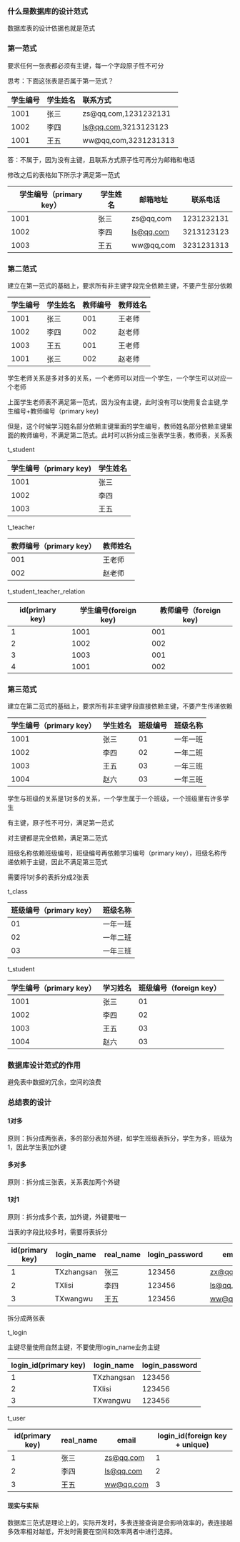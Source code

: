### 什么是数据库的设计范式

数据库表的设计依据也就是范式

### 第一范式

要求任何一张表都必须有主键，每一个字段原子性不可分

思考：下面这张表是否属于第一范式？

| 学生编号 | 学生姓名 | 联系方式             |
| :------- | :------- | :------------------- |
| 1001     | 张三     | zs@qq,com,1231232131 |
| 1002     | 李四     | ls@qq.com,3213123123 |
| 1001     | 王五     | ww@qq,com,3231231313 |

答：不属于，因为没有主键，且联系方式原子性可再分为邮箱和电话

修改之后的表格如下所示才满足第一范式

| 学生编号（primary key） | 学生姓名 | 邮箱地址  | 联系电话   |
| ----------------------- | -------- | --------- | ---------- |
| 1001                    | 张三     | zs@qq,com | 1231232131 |
| 1002                    | 李四     | ls@qq.com | 3213123123 |
| 1003                    | 王五     | ww@qq,com | 3231231313 |



### 第二范式

建立在第一范式的基础上，要求所有非主键字段完全依赖主键，不要产生部分依赖

| 学生编号 | 学生姓名 | 教师编号 | 教师姓名 |
| -------- | -------- | -------- | -------- |
| 1001     | 张三     | 001      | 王老师   |
| 1002     | 李四     | 002      | 赵老师   |
| 1003     | 王五     | 001      | 王老师   |
| 1001     | 张三     | 002      | 赵老师   |

学生老师关系是多对多的关系，一个老师可以对应一个学生，一个学生可以对应一个老师

上面学生老师表不满足第一范式，因为没有主键，此时没有可以使用复合主键,学生编号+教师编号（primary key)

但是，这个时候学习姓名部分依赖主键里面的学生编号，教师姓名部分依赖主键里面的教师编号，不满足第二范式。此时可以拆分成三张表学生表，教师表，关系表

t_student

| 学生编号（primary key) | 学生姓名 |
| ---------------------- | -------- |
| 1001                   | 张三     |
| 1002                   | 李四     |
| 1003                   | 王五     |

t_teacher

| 教师编号（primary key） | 教师姓名 |
| ----------------------- | -------- |
| 001                     | 王老师   |
| 002                     | 赵老师   |

t_student_teacher_relation

| id(primary key) | 学生编号(foreign key) | 教师编号（foreign key) |
| --------------- | --------------------- | ---------------------- |
| 1               | 1001                  | 001                    |
| 2               | 1002                  | 002                    |
| 3               | 1003                  | 001                    |
| 4               | 1001                  | 002                    |

### 第三范式

建立在第二范式的基础上，要求所有非主键字段直接依赖主键，不要产生传递依赖

| 学生编号（primary key） | 学生姓名 | 班级编号 | 班级名称 |
| ----------------------- | -------- | -------- | -------- |
| 1001                    | 张三     | 01       | 一年一班 |
| 1002                    | 李四     | 02       | 一年二班 |
| 1003                    | 王五     | 03       | 一年三班 |
| 1004                    | 赵六     | 03       | 一年三班 |

学生与班级的关系是1对多的关系，一个学生属于一个班级，一个班级里有许多学生

有主键，原子性不可分，满足第一范式

对主键都是完全依赖，满足第二范式

班级名称依赖班级编号，班级编号再依赖学习编号（primary key），班级名称传递依赖于主键，因此不满足第三范式

需要将1对多的表拆分成2张表

t_class

| 班级编号（primary key） | 班级名称 |
| ----------------------- | -------- |
| 01                      | 一年一班 |
| 02                      | 一年二班 |
| 03                      | 一年三班 |

t_student

| 学生编号（primary key） | 学习姓名 | 班级编号（foreign key） |
| ----------------------- | -------- | ----------------------- |
| 1001                    | 张三     | 01                      |
| 1002                    | 李四     | 02                      |
| 1003                    | 王五     | 03                      |
| 1004                    | 赵六     | 03                      |

### 数据库设计范式的作用

避免表中数据的冗余，空间的浪费

### 总结表的设计

#### 1对多

原则：拆分成两张表，多的部分表加外键，如学生班级表拆分，学生为多，班级为1，因此学生表加外键

#### 多对多

原则：拆分成三张表，关系表加两个外键

#### 1对1

原则：拆分成多个表，加外键，外键要唯一

当表的字段比较多时，需要将表拆分

| id(primary key) | login_name | real_name | login_password | email     |
| --------------- | ---------- | --------- | -------------- | --------- |
| 1               | TXzhangsan | 张三      | 123456         | zx@qq.com |
| 2               | TXlisi     | 李四      | 123456         | ls@qq.com |
| 3               | TXwangwu   | 王五      | 123456         | ww@qq.com |

拆分成两张表

t_login

主键尽量使用自然主键，不要使用login_name业务主键

| login_id(primary key) | login_name | login_password |
| --------------------- | ---------- | -------------- |
| 1                     | TXzhangsan | 123456         |
| 2                     | TXlisi     | 123456         |
| 3                     | TXwangwu   | 123456         |

t_user

| id(primary key) | real_name | email     | login_id(foreign key + unique) |
| --------------- | --------- | --------- | ------------------------------ |
| 1               | 张三      | zs@qq.com | 1                              |
| 2               | 李四      | ls@qq.com | 2                              |
| 3               | 王五      | ww@qq.com | 3                              |

#### 现实与实际

数据库三范式是理论上的，实际开发时，多表连接查询是会影响效率的，表连接越多效率相对越低，开发时需要在空间和效率两者中进行选择。
